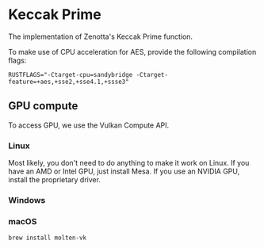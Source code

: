 # Keccak Prime

The implementation of Zenotta's Keccak Prime function.

To make use of CPU acceleration for AES, provide the following compilation flags:

```
RUSTFLAGS="-Ctarget-cpu=sandybridge -Ctarget-feature=+aes,+sse2,+sse4.1,+ssse3"
```

## GPU compute

To access GPU, we use the Vulkan Compute API.

### Linux

Most likely, you don't need to do anything to make it work on Linux.
If you have an AMD or Intel GPU, just install Mesa.
If you use an NVIDIA GPU, install the proprietary driver.

### Windows

### macOS

`brew install molten-vk`
